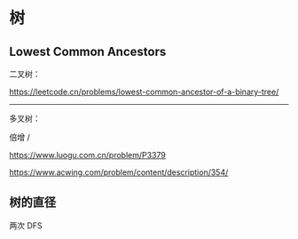 # 树

## Lowest Common Ancestors

二叉树：

https://leetcode.cn/problems/lowest-common-ancestor-of-a-binary-tree/

---

多叉树：

倍增 /

https://www.luogu.com.cn/problem/P3379

https://www.acwing.com/problem/content/description/354/

## 树的直径

两次 DFS

